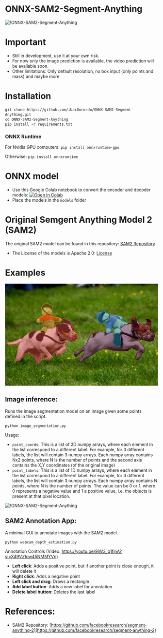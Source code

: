 # ONNX-SAM2-Segment-Anything
![!ONNX-SAM2-Segment-Anything](https://github.com/ibaiGorordo/ONNX-SAM2-Segment-Anything/raw/main/doc/img/sam2_mask_with_boxes.png)

# Important
- Still in development, use it at your own risk.
- For now only the image prediction is available, the video prediction will be available soon.
- Other limitations: Only default resolution, no box input (only points and mask) and maybe more

# Installation
```shell
git clone https://github.com/ibaiGorordo/ONNX-SAM2-Segment-Anything.git
cd ONNX-SAM2-Segment-Anything
pip install -r requirements.txt
```
### ONNX Runtime
For Nvidia GPU computers:
`pip install onnxruntime-gpu`

Otherwise:
`pip install onnxruntime`

# ONNX model
- Use this Google Colab notebook to convert the encoder and decoder models: [![Open In Colab](https://colab.research.google.com/assets/colab-badge.svg)](https://colab.research.google.com/drive/1tqdYbjmFq4PK3Di7sLONd0RkKS0hBgId?usp=sharing)
- Place the models in the `models` folder

# Original Semgent Anything Model 2 (SAM2)
The original SAM2 model can be found in this repository: [SAM2 Repository](https://github.com/facebookresearch/segment-anything-2)
- The License of the models is Apache 2.0: [License](https://github.com/facebookresearch/segment-anything-2/blob/main/LICENSE)

# Examples

![!ONNX-SAM2-Segment-Anything-iMAGE](https://github.com/ibaiGorordo/ONNX-SAM2-Segment-Anything/raw/main/doc/img/sam2_masked_img.jpg)

## **Image inference**:
Runs the image segmentation model on an image given some points defined in the script.
 ```shell
 python image_segmentation.py
 ```

Usage:
- `point_coords`: This is a list of 2D numpy arrays, where each element in the list correspond to a different label. For example, for 3 different labels, the list will contain 3 numpy arrays. Each numpy array contains Nx2 points, where N is the number of points and the second axis contains the X,Y coordinates (of the original image)
- `point_labels`: This is a list of 1D numpy arrays, where each element in the list correspond to a different label. For example, for 3 different labels, the list will contain 3 numpy arrays. Each numpy array contains N points, where N is the number of points. The value can be 0 or 1, where 0 represents a negative value and 1 a positive value, i.e. the objects is present at that pixel location.


![!ONNX-SAM2-Segment-Anything](https://github.com/ibaiGorordo/ONNX-SAM2-Segment-Anything/raw/main/doc/img/sam2_annotation.gif)
## **SAM2 Annotation App**:
A minimal GUI to annotate images with the SAM2 model.
 ```shell
 python webcam_depth_estimation.py
 ```
Annotation Controls (Video: https://youtu.be/9lW3_g1fjnA?si=X49Vz1ow45NMMYVn)
- **Left click**: Adds a positive point, but if another point is close enough, it will delete it
- **Right click**: Adds a negative point
- **Left click and drag**: Draws a rectangle
- **Add label button**: Adds a new label for annotation
- **Delete label button**: Deletes the last label

# References:
* SAM2 Repository: [https://github.com/facebookresearch/segment-anything-2](https://github.com/facebookresearch/segment-anything-2)

